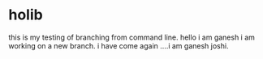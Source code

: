 # holib
this is my testing of branching from command line.
hello i am ganesh i am working on a new branch.
i have come again ....i am ganesh joshi.
